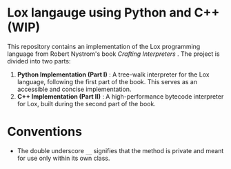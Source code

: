 # Lox langauge using Python and C++ (WIP)

This repository contains an implementation of the Lox programming language from Robert Nystrom's book  *Crafting Interpreters* . The project is divided into two parts:

1. **Python Implementation (Part I)** : A tree-walk interpreter for the Lox language, following the first part of the book. This serves as an accessible and concise implementation.
2. **C++ Implementation (Part II)** : A high-performance bytecode interpreter for Lox, built during the second part of the book.


# Conventions

* The double underscore `__` signifies that the method is private and meant for use only within its own class.
